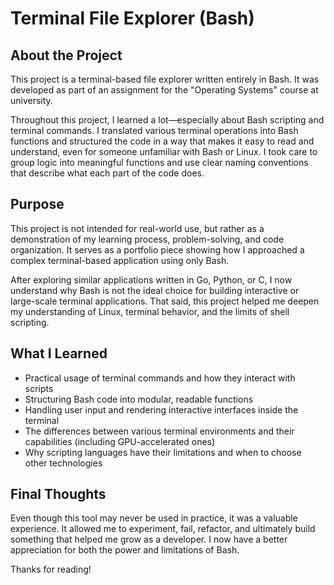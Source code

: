 # Terminal File Explorer (Bash)

## About the Project

This project is a terminal-based file explorer written entirely in Bash. It was developed as part of an assignment for the "Operating Systems" course at university.

Throughout this project, I learned a lot—especially about Bash scripting and terminal commands. I translated various terminal operations into Bash functions and structured the code in a way that makes it easy to read and understand, even for someone unfamiliar with Bash or Linux. I took care to group logic into meaningful functions and use clear naming conventions that describe what each part of the code does.

## Purpose

This project is not intended for real-world use, but rather as a demonstration of my learning process, problem-solving, and code organization. It serves as a portfolio piece showing how I approached a complex terminal-based application using only Bash.

After exploring similar applications written in Go, Python, or C, I now understand why Bash is not the ideal choice for building interactive or large-scale terminal applications. That said, this project helped me deepen my understanding of Linux, terminal behavior, and the limits of shell scripting.

## What I Learned

- Practical usage of terminal commands and how they interact with scripts
- Structuring Bash code into modular, readable functions
- Handling user input and rendering interactive interfaces inside the terminal
- The differences between various terminal environments and their capabilities (including GPU-accelerated ones)
- Why scripting languages have their limitations and when to choose other technologies

## Final Thoughts

Even though this tool may never be used in practice, it was a valuable experience. It allowed me to experiment, fail, refactor, and ultimately build something that helped me grow as a developer. I now have a better appreciation for both the power and limitations of Bash.

Thanks for reading!
